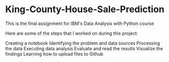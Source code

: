 # King-County-House-Sale-Prediction
This is the final assignment for IBM's Data Analysis with Python course

Here are some of the steps that I worked on during this project:

Creating a notebook 
Identifying the problem and data sources 
Processing the data 
Executing data analysis 
Evaluate and read the results 
Visualize the findings
Learning how to upload files to Github
